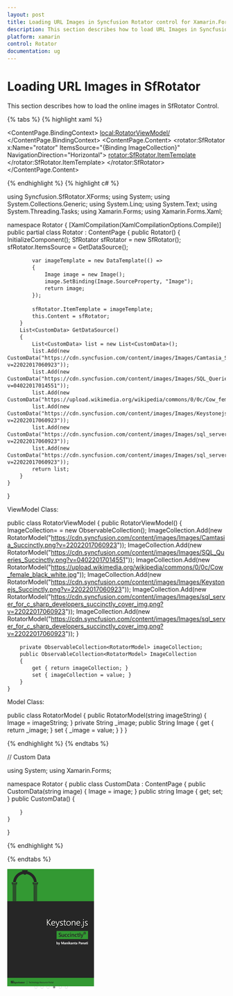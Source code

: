 ```yaml
---
layout: post
title: Loading URL Images in Syncfusion Rotator control for Xamarin.Forms.
description: This section describes how to load URL Images in Syncfusion Rotator control in Xamarin.Forms
platform: xamarin 
control: Rotator 
documentation: ug
---
```


# Loading URL Images in SfRotator

This section describes how to load the online images in SfRotator Control.

{% tabs %}
{% highlight xaml %}
<?xml version="1.0" encoding="utf-8" ?>
<ContentPage xmlns="http://xamarin.com/schemas/2014/forms"
             xmlns:x="http://schemas.microsoft.com/winfx/2009/xaml"
             xmlns:local="clr-namespace:Rotator"
             xmlns:rotator="clr-namespace:Syncfusion.SfRotator.XForms;assembly=Syncfusion.SfRotator.XForms"
             x:Class="Rotator.MainPage">
    <ContentPage.BindingContext>
        <local:RotatorViewModel/>
    </ContentPage.BindingContext>
    <ContentPage.Content>
        <StackLayout>
            <rotator:SfRotator x:Name="rotator" 
                        ItemsSource="{Binding ImageCollection}" 
                        NavigationDirection="Horizontal">
                <rotator:SfRotator.ItemTemplate>
                    <DataTemplate>
                        <StackLayout >
                            <Image Source="{Binding Image}" HeightRequest="250"/>
                        </StackLayout>
                    </DataTemplate>
                </rotator:SfRotator.ItemTemplate>
            </rotator:SfRotator>
        </StackLayout>
    </ContentPage.Content>
</ContentPage>

{% endhighlight %}
{% highlight c# %}

using Syncfusion.SfRotator.XForms;
using System;
using System.Collections.Generic;
using System.Linq;
using System.Text;
using System.Threading.Tasks;
using Xamarin.Forms;
using Xamarin.Forms.Xaml;

namespace Rotator
{
    [XamlCompilation(XamlCompilationOptions.Compile)]
    public partial class Rotator : ContentPage
    {
        public Rotator()
        {
            InitializeComponent();
            SfRotator sfRotator = new SfRotator();
            sfRotator.ItemsSource = GetDataSource();

            var imageTemplate = new DataTemplate(() =>
            {
                Image image = new Image();
                image.SetBinding(Image.SourceProperty, "Image");
                return image;
            });

            sfRotator.ItemTemplate = imageTemplate;
            this.Content = sfRotator;
        }
        List<CustomData> GetDataSource()
        {
            List<CustomData> list = new List<CustomData>();
            list.Add(new CustomData("https://cdn.syncfusion.com/content/images/Images/Camtasia_Succinctly.png?v=22022017060923"));
            list.Add(new CustomData("https://cdn.syncfusion.com/content/images/Images/SQL_Queries_Succinctly.png?v=04022017014551"));
            list.Add(new CustomData("https://upload.wikimedia.org/wikipedia/commons/0/0c/Cow_female_black_white.jpg"));
            list.Add(new CustomData("https://cdn.syncfusion.com/content/images/Images/Keystonejs_Succinctly.png?v=22022017060923"));
            list.Add(new CustomData("https://cdn.syncfusion.com/content/images/Images/sql_server_for_c_sharp_developers_succinctly_cover_img.png?v=22022017060923"));
            list.Add(new CustomData("https://cdn.syncfusion.com/content/images/Images/sql_server_for_c_sharp_developers_succinctly_cover_img.png?v=22022017060923"));
            return list;
        }
    }
}


ViewModel Class:

public class RotatorViewModel
    {
        public RotatorViewModel()
        {
            ImageCollection= = new ObservableCollection<RotatorModel>();
            ImageCollection.Add(new RotatorModel("https://cdn.syncfusion.com/content/images/Images/Camtasia_Succinctly.png?v=22022017060923"));
            ImageCollection.Add(new RotatorModel("https://cdn.syncfusion.com/content/images/Images/SQL_Queries_Succinctly.png?v=04022017014551"));
            ImageCollection.Add(new RotatorModel("https://upload.wikimedia.org/wikipedia/commons/0/0c/Cow_female_black_white.jpg"));
            ImageCollection.Add(new RotatorModel("https://cdn.syncfusion.com/content/images/Images/Keystonejs_Succinctly.png?v=22022017060923"));
            ImageCollection.Add(new RotatorModel("https://cdn.syncfusion.com/content/images/Images/sql_server_for_c_sharp_developers_succinctly_cover_img.png?v=22022017060923"));
            ImageCollection.Add(new RotatorModel("https://cdn.syncfusion.com/content/images/Images/sql_server_for_c_sharp_developers_succinctly_cover_img.png?v=22022017060923"));
        }

        private ObservableCollection<RotatorModel> imageCollection;
        public ObservableCollection<RotatorModel> ImageCollection
        {
            get { return imageCollection; }
            set { imageCollection = value; }
        }
    }

Model Class:

  public class RotatorModel
    {
        public RotatorModel(string imageString)
        {
            Image = imageString;
        }
        private String _image;
        public String Image
        {
            get { return _image; }
            set { _image = value; }
        }
    }

{% endhighlight %}
{% endtabs %}

// Custom Data 

using System;
using Xamarin.Forms;

namespace Rotator
{
    public class CustomData : ContentPage
    {
        public CustomData(string image)
        {
            Image = image;
        }
        public string Image
        {
            get;
            set;
        }
        public CustomData()
        {

        }
    }
}

{% endhighlight %}

{% endtabs %}

![Loading URL Image](images/URLImage.png)
